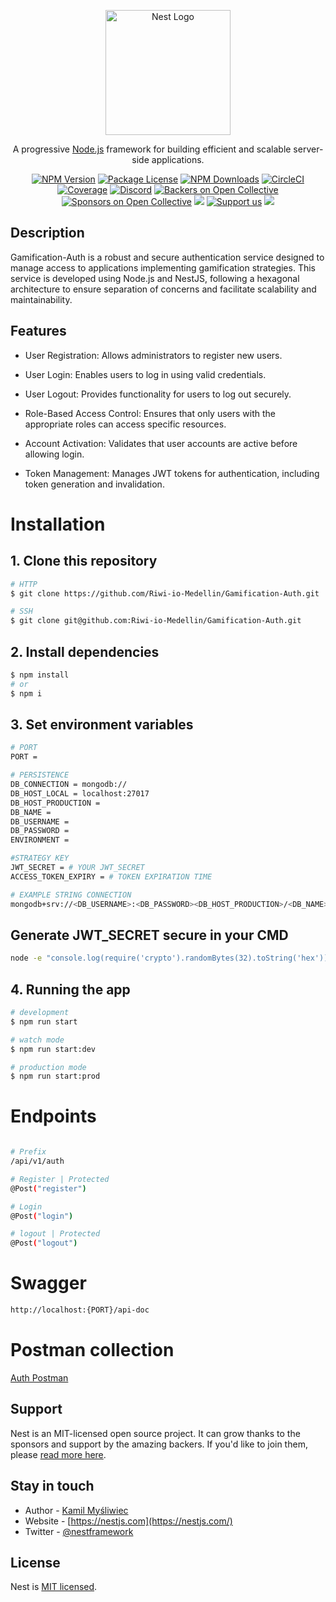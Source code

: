 <p align="center">
  <a href="http://nestjs.com/" target="blank"><img src="https://nestjs.com/img/logo-small.svg" width="200" alt="Nest Logo" /></a>
</p>

[circleci-image]: https://img.shields.io/circleci/build/github/nestjs/nest/master?token=abc123def456
[circleci-url]: https://circleci.com/gh/nestjs/nest

  <p align="center">A progressive <a href="http://nodejs.org" target="_blank">Node.js</a> framework for building efficient and scalable server-side applications.</p>
    <p align="center">
<a href="https://www.npmjs.com/~nestjscore" target="_blank"><img src="https://img.shields.io/npm/v/@nestjs/core.svg" alt="NPM Version" /></a>
<a href="https://www.npmjs.com/~nestjscore" target="_blank"><img src="https://img.shields.io/npm/l/@nestjs/core.svg" alt="Package License" /></a>
<a href="https://www.npmjs.com/~nestjscore" target="_blank"><img src="https://img.shields.io/npm/dm/@nestjs/common.svg" alt="NPM Downloads" /></a>
<a href="https://circleci.com/gh/nestjs/nest" target="_blank"><img src="https://img.shields.io/circleci/build/github/nestjs/nest/master" alt="CircleCI" /></a>
<a href="https://coveralls.io/github/nestjs/nest?branch=master" target="_blank"><img src="https://coveralls.io/repos/github/nestjs/nest/badge.svg?branch=master#9" alt="Coverage" /></a>
<a href="https://discord.gg/G7Qnnhy" target="_blank"><img src="https://img.shields.io/badge/discord-online-brightgreen.svg" alt="Discord"/></a>
<a href="https://opencollective.com/nest#backer" target="_blank"><img src="https://opencollective.com/nest/backers/badge.svg" alt="Backers on Open Collective" /></a>
<a href="https://opencollective.com/nest#sponsor" target="_blank"><img src="https://opencollective.com/nest/sponsors/badge.svg" alt="Sponsors on Open Collective" /></a>
  <a href="https://paypal.me/kamilmysliwiec" target="_blank"><img src="https://img.shields.io/badge/Donate-PayPal-ff3f59.svg"/></a>
    <a href="https://opencollective.com/nest#sponsor"  target="_blank"><img src="https://img.shields.io/badge/Support%20us-Open%20Collective-41B883.svg" alt="Support us"></a>
  <a href="https://twitter.com/nestframework" target="_blank"><img src="https://img.shields.io/twitter/follow/nestframework.svg?style=social&label=Follow"></a>
</p>
  <!--[![Backers on Open Collective](https://opencollective.com/nest/backers/badge.svg)](https://opencollective.com/nest#backer)
  [![Sponsors on Open Collective](https://opencollective.com/nest/sponsors/badge.svg)](https://opencollective.com/nest#sponsor)-->

## Description

Gamification-Auth is a robust and secure authentication service designed to manage access to applications implementing gamification strategies. This service is developed using Node.js and NestJS, following a hexagonal architecture to ensure separation of concerns and facilitate scalability and maintainability.

## Features
- User Registration: Allows administrators to register new users.

- User Login: Enables users to log in using valid credentials.

- User Logout: Provides functionality for users to log out securely.

- Role-Based Access Control: Ensures that only users with the appropriate roles can access specific resources.

- Account Activation: Validates that user accounts are active before allowing login.

- Token Management: Manages JWT tokens for authentication, including token generation and invalidation.


# Installation

## 1. Clone this repository
```bash
# HTTP
$ git clone https://github.com/Riwi-io-Medellin/Gamification-Auth.git

# SSH
$ git clone git@github.com:Riwi-io-Medellin/Gamification-Auth.git
```

## 2. Install dependencies
```bash
$ npm install
# or
$ npm i
```

## 3. Set environment variables
```bash
# PORT
PORT =

# PERSISTENCE
DB_CONNECTION = mongodb://
DB_HOST_LOCAL = localhost:27017
DB_HOST_PRODUCTION =
DB_NAME =
DB_USERNAME =
DB_PASSWORD =
ENVIRONMENT =

#STRATEGY KEY
JWT_SECRET = # YOUR JWT_SECRET
ACCESS_TOKEN_EXPIRY = # TOKEN EXPIRATION TIME

# EXAMPLE STRING CONNECTION
mongodb+srv://<DB_USERNAME>:<DB_PASSWORD><DB_HOST_PRODUCTION>/<DB_NAME>
```

## Generate JWT_SECRET secure in your CMD
```bash
node -e "console.log(require('crypto').randomBytes(32).toString('hex'))"
```

## 4. Running the app

```bash
# development
$ npm run start

# watch mode
$ npm run start:dev

# production mode
$ npm run start:prod
```

# Endpoints
```bash

# Prefix
/api/v1/auth

# Register | Protected
@Post("register")

# Login
@Post("login")

# logout | Protected
@Post("logout")
```

# Swagger
``` bash
http://localhost:{PORT}/api-doc
```

# Postman collection

[Auth Postman](RIWI-COINS.postman_collection.json)


## Support

Nest is an MIT-licensed open source project. It can grow thanks to the sponsors and support by the amazing backers. If you'd like to join them, please [read more here](https://docs.nestjs.com/support).

## Stay in touch

- Author - [Kamil Myśliwiec](https://kamilmysliwiec.com)
- Website - [https://nestjs.com](https://nestjs.com/)
- Twitter - [@nestframework](https://twitter.com/nestframework)

## License

Nest is [MIT licensed](LICENSE).
